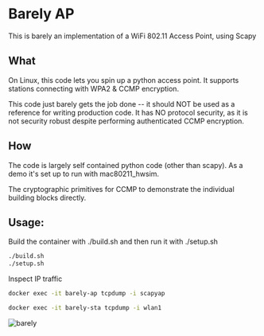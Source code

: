# Barely AP

This is barely an implementation of a WiFi 802.11 Access Point, using Scapy

## What

On Linux, this code lets you spin up a python access point. It supports stations connecting with WPA2 & CCMP encryption.

This code just barely gets the job done -- it should NOT be used as a reference
for writing production code. It has NO protocol security, as it is not security
robust despite performing authenticated CCMP encryption.

## How
The code is largely self contained python code (other than scapy). As a demo it's set up to run with mac80211_hwsim.

The cryptographic primitives for CCMP to demonstrate the individual building blocks directly.

## Usage:

Build the container with ./build.sh and then run it with ./setup.sh

```bash
./build.sh
./setup.sh
```

Inspect IP traffic
```bash
docker exec -it barely-ap tcpdump -i scapyap
```

```bash
docker exec -it barely-sta tcpdump -i wlan1
```

![barely](https://user-images.githubusercontent.com/37549748/233030013-214c7324-cf6e-4e91-87ba-a9e0366cafce.png)
